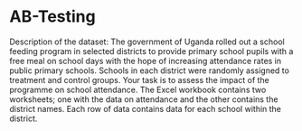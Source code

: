 # AB-Testing
Description of the dataset:
The government of Uganda rolled out a school feeding program in selected districts to
provide primary school pupils with a free meal on school days with the hope of increasing
attendance rates in public primary schools. Schools in each district were randomly
assigned to treatment and control groups. Your task is to assess the impact of the
programme on school attendance. The Excel workbook contains two worksheets; one
with the data on attendance and the other contains the district names. Each row of data
contains data for each school within the district.
